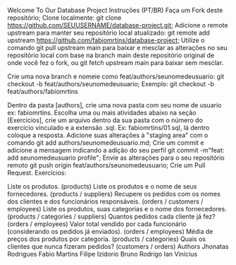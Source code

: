 Welcome To Our Database Project
Instruções (PT/BR)
Faça um Fork deste repositório;
Clone localmente: git clone https://github.com/SEUUSERNAME/database-project.git;
Adicione o remote upstream para manter seu repositório local atualizado: git remote add upstream https://github.com/fabiomrtins/database-project;
Utilize o comando git pull upstream main para baixar e mesclar as alterações no seu repositório local com base na branch main deste repositório original de onde você fez o fork, ou git fetch upstream main para baixar sem mesclar.

Crie uma nova branch e nomeie como feat/authors/seunomedeusuario: git checkout -b feat/authors/seunomedeusuario;
Exemplo: git checkout -b feat/authors/fabiomrtins

Dentro da pasta [authors], crie uma nova pasta com seu nome de usuario ex: fabiomrtins.
Escolha uma ou mais atividades abaixo na seção [Exercícios], crie um arquivo dentro da sua pasta com o número do exercício vinculado e a extensão .sql. Ex: fabiomrtins/01.sql, lá dentro coloque a resposta.
Adicione suas alterações à "staging area" com o comando git add authors/seunomedeusuario.md;
Crie um commit e adicione a mensagem indicando a adição do seu perfil git commit -m"feat: add seunomedeusuario profile";
Envie as alterações para o seu repositório remoto git push origin feat/authors/seunomedeusuario;
Crie um Pull Request.
Exercícios:

Liste os produtos. (products)
Liste os produtos e o nome de seus fornecedores. (products / suppliers)
Recupere os pedidos com os nomes dos clientes e dos funcionários responsáveis. (orders / customers / employees)
Liste os produtos, suas categorias e o nome dos fornecedores. (products / categories / suppliers)
Quantos pedidos cada cliente já fez? (orders / employees)
Valor total vendido por cada funcionário (considerando os pedidos já enviados). (orders / employees)
Média de preços dos produtos por categoria. (products / categories)
Quais os clientes que nunca fizeram pedidos? (customers / orders)
Authors
Jhonatas Rodrigues
Fabio Martins
Filipe Izidorio
Bruno Rodrigo
Ian Vinícius
